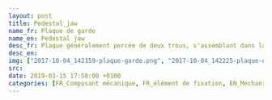 ```yaml
---
layout: post
title: Pedestal_jaw
name_fr: Plaque de garde
name_en: Pedestal jaw
desc_fr: Plaque généralement percée de deux trous, s'assemblant dans la saignée ou contre le méplat ou la rainure radiale d'un axe afin d'en assurer son maintien axial (axe z de l'axe) dans l'alésage d'une troisième pièce dans laquelle la plaque est fixée. Joue le rôle d'un circlip.
desc_en: 
img: ["2017-10-04_142159-plaque-garde.png", "2017-10-04_142225-plaque-de-garde.png"]
src: 
date: 2019-03-15 17:58:00 +0100
categories: [FR_Composant mécanique, FR_élément de fixation, EN_Mechanical parts, EN_élément de fixation]
---
```

